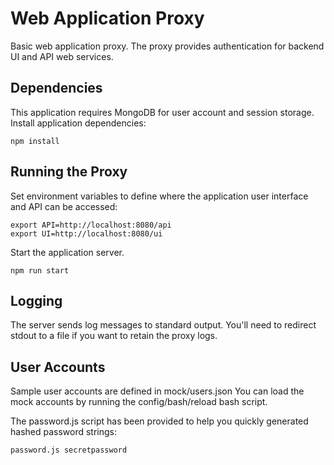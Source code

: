 Web Application Proxy
=====================

Basic web application proxy. The proxy provides authentication for backend UI and API
web services.


## Dependencies

This application requires MongoDB for user account and session storage. Install application
dependencies:

    npm install


## Running the Proxy

Set environment variables to define where the application user interface and API can be
accessed:

    export API=http://localhost:8080/api
    export UI=http://localhost:8080/ui

Start the application server.

    npm run start


## Logging

The server sends log messages to standard output. You'll need to redirect stdout to a file
if you want to retain the proxy logs.


## User Accounts

Sample user accounts are defined in mock/users.json  You can load the mock
accounts by running the config/bash/reload bash script.

The password.js script has been provided to help you quickly generated hashed
password strings:

    password.js secretpassword


